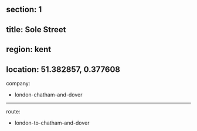 section: 1
----
title: Sole Street
----
region: kent
----
location: 51.382857, 0.377608
----
company:
- london-chatham-and-dover
----
route:
- london-to-chatham-and-dover
